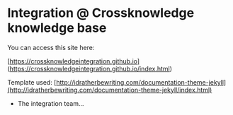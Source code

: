 # Integration @ Crossknowledge knowledge base

You can access this site here:

[https://crossknowledgeintegration.github.io] (https://crossknowledgeintegration.github.io/index.html)


Template used: [http://idratherbewriting.com/documentation-theme-jekyll](http://idratherbewriting.com/documentation-theme-jekyll/index.html)

- The integration team...